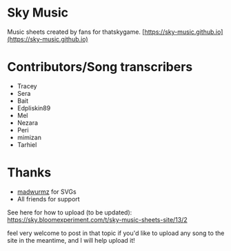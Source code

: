 # Sky Music

Music sheets created by fans for thatskygame.
[https://sky-music.github.io](https://sky-music.github.io)

# Contributors/Song transcribers

- Tracey
- Sera
- Bait
- Edpliskin89
- Mel
- Nezara
- Peri
- mimizan
- Tarhiel

# Thanks

- [madwurmz](http://madwurmz.com) for SVGs
- All friends for support

See here for how to upload (to be updated): https://sky.bloomexperiment.com/t/sky-music-sheets-site/13/2

feel very welcome to post in that topic if you'd like to upload any song to the site in the meantime, and I will help upload it!
